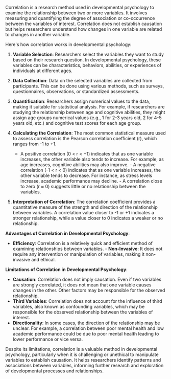 Correlation is a research method used in developmental psychology to examine
the relationship between two or more variables. It involves measuring and
quantifying the degree of association or co-occurrence between the variables
of interest. Correlation does not establish causation but helps researchers
understand how changes in one variable are related to changes in another
variable.

Here's how correlation works in developmental psychology:

1. **Variable Selection**: Researchers select the variables they want to
study based on their research question. In developmental psychology, these
variables can be characteristics, behaviors, abilities, or experiences of
individuals at different ages.

2. **Data Collection**: Data on the selected variables are collected from
participants. This can be done using various methods, such as surveys,
questionnaires, observations, or standardized assessments.

3. **Quantification**: Researchers assign numerical values to the data,
making it suitable for statistical analysis. For example, if researchers are
studying the relationship between age and cognitive abilities, they might
assign age groups numerical values (e.g., 1 for 2-3 years old, 2 for 4-5
years old, etc.) and cognitive test scores for each age group.

4. **Calculating the Correlation**: The most common statistical measure
used to assess correlation is the Pearson correlation coefficient (r),
which ranges from -1 to +1.
   - A positive correlation (0 < r < +1) indicates that as one variable
   increases, the other variable also tends to increase. For example,
   as age increases, cognitive abilities may also improve.  - A negative
   correlation (-1 < r < 0) indicates that as one variable increases, the
   other variable tends to decrease. For instance, as stress levels increase,
   academic performance may decline.  - A correlation close to zero (r ≈ 0)
   suggests little or no relationship between the variables.

5. **Interpretation of Correlation**: The correlation coefficient provides
a quantitative measure of the strength and direction of the relationship
between variables. A correlation value closer to -1 or +1 indicates a stronger
relationship, while a value closer to 0 indicates a weaker or no relationship.

**Advantages of Correlation in Developmental Psychology**:

- **Efficiency**: Correlation is a relatively quick and efficient method of
examining relationships between variables.  - **Non-Invasive**: It does not
require any intervention or manipulation of variables, making it non-invasive
and ethical.

**Limitations of Correlation in Developmental Psychology**:

- **Causation**: Correlation does not imply causation. Even if two variables
are strongly correlated, it does not mean that one variable causes changes in
the other. Other factors may be responsible for the observed relationship.
- **Third Variables**: Correlation does not account for the influence
of third variables, also known as confounding variables, which may be
responsible for the observed relationship between the variables of interest.
- **Directionality**: In some cases, the direction of the relationship may
be unclear. For example, a correlation between poor mental health and low
academic performance could be due to poor mental health leading to lower
performance or vice versa.

Despite its limitations, correlation is a valuable method in developmental
psychology, particularly when it is challenging or unethical to manipulate
variables to establish causation. It helps researchers identify patterns and
associations between variables, informing further research and exploration
of developmental processes and relationships.
